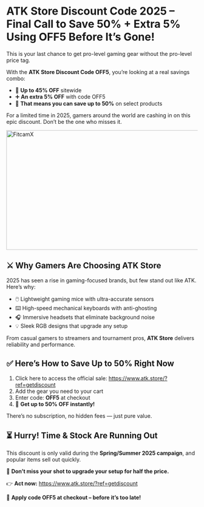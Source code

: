 <h1> ATK Store Discount Code 2025 – Final Call to Save 50% + Extra 5% Using OFF5 Before It’s Gone!</h1>
<p>This is your last chance to get pro-level gaming gear without the pro-level price tag.</p>
<p>With the <strong>ATK Store Discount Code OFF5</strong>, you’re looking at a real savings combo:</p>
<ul>
<li>🛒 <strong>Up to 45% OFF</strong> sitewide</li>
<li>➕ <strong>An extra 5% OFF</strong> with code OFF5</li>
<li>🧾 <strong>That means you can save up to 50%</strong> on select products</li>
</ul>
<p>For a limited time in 2025, gamers around the world are cashing in on this epic discount. Don’t be the one who misses it.</p>
<a href="https://www.youtube.com/watch?v=IAHiRvlMV34" target="_blank">
    <img src="https://img.youtube.com/vi/IAHiRvlMV34/maxresdefault.jpg" alt="FitcamX" width="560" height="315">
</a>
<h2>⚔️ Why Gamers Are Choosing ATK Store</h2>
<p>2025 has seen a rise in gaming-focused brands, but few stand out like ATK. Here’s why:</p>
<ul>
<li>🖱️ Lightweight gaming mice with ultra-accurate sensors</li>
<li>⌨️ High-speed mechanical keyboards with anti-ghosting</li>
<li>🎧 Immersive headsets that eliminate background noise</li>
<li>💡 Sleek RGB designs that upgrade any setup</li>
</ul>
<p>From casual gamers to streamers and tournament pros, <strong>ATK Store</strong> delivers reliability and performance.</p>
<h2>✅ Here’s How to Save Up to 50% Right Now</h2>
<ol>
<li>Click here to access the official sale: <a href="https://www.atk.store/?ref=getdiscount">https://www.atk.store/?ref=getdiscount</a></li>
<li>Add the gear you need to your cart</li>
<li>Enter code: <strong>OFF5</strong> at checkout</li>
<li>🎉 <strong>Get up to 50% OFF instantly!</strong></li>
</ol>
<p>There’s no subscription, no hidden fees — just pure value.</p>
<h2>⏳ Hurry! Time & Stock Are Running Out</h2>
<p>This discount is only valid during the <strong>Spring/Summer 2025 campaign</strong>, and popular items sell out quickly.</p>
<p>🎯 <strong>Don’t miss your shot to upgrade your setup for half the price.</strong></p>
<p>👉 <strong>Act now:</strong> <a href="https://www.atk.store/?ref=getdiscount">https://www.atk.store/?ref=getdiscount</a></p>
<p>🔐 <strong>Apply code OFF5 at checkout – before it’s too late!</strong></p>
</body>
</html>
